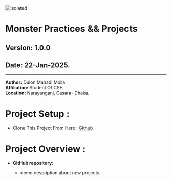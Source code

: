 <img src="https://i.ibb.co.com/FJb4wn2/a.png" alt="isolated" width="full" style="margin: 0 auto;"/>

# Monster Practices && Projects

## **Version:** 1.0.0

## **Date:** 22-Jan-2025.

---

**Author:** Dulon Mahadi Molla  
**Affiliation:** Student Of CSE.  
**Location:** Narayanganj, Casara- Dhaka.

# Project Setup :

- Clone This Project From Here : [Github](https://github.com/14HAK/monster.git)

# Project Overview :

- **GitHub repository:**

  - demo description about new projects
